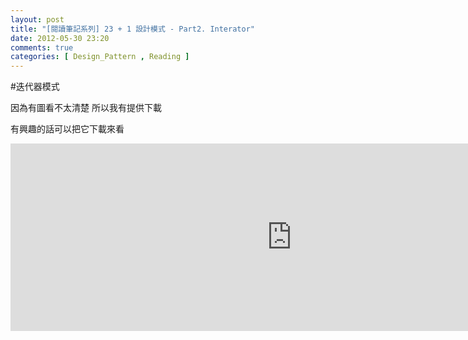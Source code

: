 ```yaml
---
layout: post
title: "[閱讀筆記系列] 23 + 1 設計模式 - Part2. Interator"
date: 2012-05-30 23:20
comments: true
categories: [ Design_Pattern , Reading ] 
---
```

#迭代器模式

因為有圖看不太清楚 所以我有提供下載

有興趣的話可以把它下載來看

<iframe id='xmindshare_embedviewer' src='http://www.xmind.net/share/_embed/alohaC/iterator-1/' width='900px' height='300px' frameborder='0' scrolling='no'></iframe>
